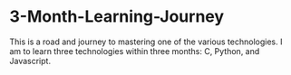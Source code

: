 # 3-Month-Learning-Journey

This is a road and journey to mastering one of the various technologies. I am to learn three technologies within three months: C, Python, and Javascript.

